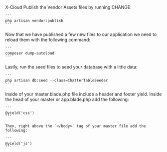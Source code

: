 
X-Cloud
Publish the Vendor Assets files by running CHANGE:

    ```
    php artisan vendor:publish 
    ```

Now that we have published a few new files to our application we need to reload them with the following command:

    ```
    composer dump-autoload
    ```


 Lastly, run the seed files to seed your database with a little data:

    ```
    php artisan db:seed --class=ChatterTableSeeder
    ```

Inside of your master.blade.php file include a header and footer yield. Inside the head of your master or app.blade.php add the following:

    ```
    @yield('css')
    ```

    Then, right above the `</body>` tag of your master file add the following:

    ```
    @yield('js')
    ```
